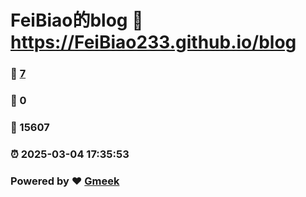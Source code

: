# FeiBiao的blog :link: https://FeiBiao233.github.io/blog 
### :page_facing_up: [7](https://FeiBiao233.github.io/blog/tag.html) 
### :speech_balloon: 0 
### :hibiscus: 15607 
### :alarm_clock: 2025-03-04 17:35:53 
### Powered by :heart: [Gmeek](https://github.com/Meekdai/Gmeek)
